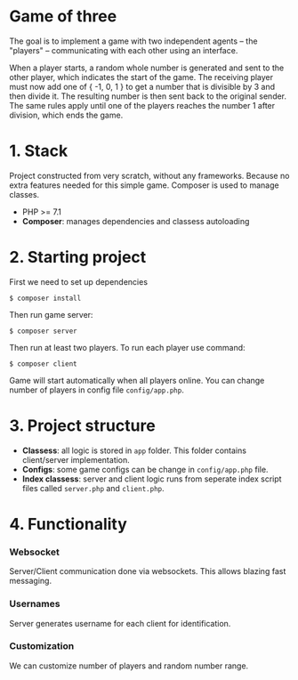 # Game of three
The goal is to implement a game with two independent agents – the "players" – communicating with each other using an interface.

When a player starts, a random whole number is generated and sent to the other player, which indicates the start of the game. The receiving player must now add one of { -​1, 0, 1 } to get a number that is divisible by 3 and then divide it. The resulting number is then sent back to the original sender.
The same rules apply until one of the players reaches the number 1 after division, which ends the game.

# 1. Stack
Project constructed from very scratch, without any frameworks. Because no extra features needed for this simple game. Composer is used to manage classes.
* PHP >= 7.1
* **Composer**: manages dependencies and classess autoloading

# 2. Starting project
First we need to set up dependencies
```
$ composer install 
```

Then run game server:
```
$ composer server
```

Then run at least two players. To run each player use command:
```
$ composer client
```
Game will start automatically when all players online. You can change number of players in config file `config/app.php`.

# 3. Project structure 
* **Classess**: all logic is stored in `app` folder. This folder contains client/server implementation. 
* **Configs**: some game configs can be change in `config/app.php` file.
* **Index classess**: server and client logic runs from seperate index script files called `server.php` and `client.php`.

# 4. Functionality
### Websocket
Server/Client communication done via websockets. This allows blazing fast messaging. 

### Usernames
Server generates username for each client for identification.

### Customization
We can customize number of players and random number range.

